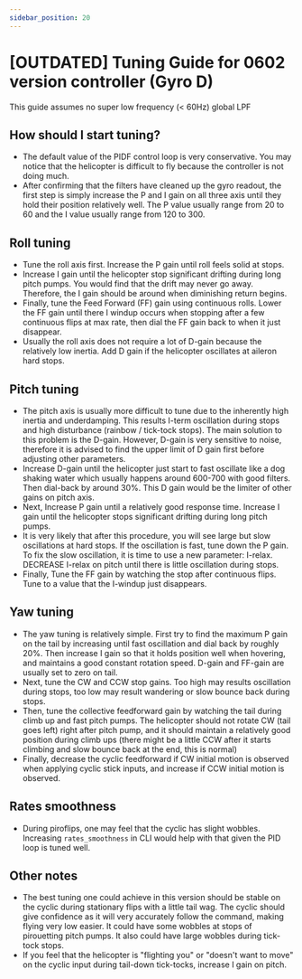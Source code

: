 ```yaml
---
sidebar_position: 20
---
```


# [OUTDATED] Tuning Guide for 0602 version controller (Gyro D)
This guide assumes no super low frequency (< 60Hz) global LPF

## How should I start tuning?
* The default value of the PIDF control loop is very conservative. You may notice that the helicopter is difficult to fly because the controller is not doing much.  
* After confirming that the filters have cleaned up the gyro readout, the first step is simply increase the P and I gain on all three axis until they hold their position relatively well. The P value usually range from 20 to 60 and the I value usually range from 120 to 300.  

## Roll tuning
* Tune the roll axis first. Increase the P gain until roll feels solid at stops.  
* Increase I gain until the helicopter stop significant drifting during long pitch pumps. You would find that the drift may never go away. Therefore, the I gain should be around when diminishing return begins.
* Finally, tune the Feed Forward (FF) gain using continuous rolls. Lower the FF gain until there I windup occurs when stopping after a few continuous flips at max rate, then dial the FF gain back to when it just disappear.
* Usually the roll axis does not require a lot of D-gain because the relatively low inertia. Add D gain if the helicopter oscillates at aileron hard stops.

## Pitch tuning
* The pitch axis is usually more difficult to tune due to the inherently high inertia and underdamping. This results I-term oscillation during stops and high disturbance (rainbow / tick-tock stops). The main solution to this problem is the D-gain. However, D-gain is very sensitive to noise, therefore it is advised to find the upper limit of D gain first before adjusting other parameters. 
* Increase D-gain until the helicopter just start to fast oscillate like a dog shaking water which usually happens around 600-700 with good filters. Then dial-back by around 30%. This D gain would be the limiter of other gains on pitch axis.  
* Next, Increase P gain until a relatively good response time. Increase I gain until the helicopter stops significant drifting during long pitch pumps.  
* It is very likely that after this procedure, you will see large but slow oscillations at hard stops. If the oscillation is fast, tune down the P gain. 
To fix the slow oscillation, it is time to use a new parameter: I-relax. DECREASE I-relax on pitch until there is little oscillation during stops.
* Finally, Tune the FF gain by watching the stop after continuous flips. Tune to a value that the I-windup just disappears.

## Yaw tuning
* The yaw tuning is relatively simple. First try to find the maximum P gain on the tail by increasing until fast oscillation and dial back by roughly 20%. Then increase I gain so that it holds position well when hovering, and maintains a good constant rotation speed. D-gain and FF-gain are usually set to zero on tail.  
* Next, tune the CW and CCW stop gains. Too high may results oscillation during stops, too low may result wandering or slow bounce back during stops.  
* Then, tune the collective feedforward gain by watching the tail during climb up and fast pitch pumps. The helicopter should not rotate CW (tail goes left) right after pitch pump, and it should maintain a relatively good position during climb ups (there might be a little CCW after it starts climbing and slow bounce back at the end, this is normal)  
* Finally, decrease the cyclic feedforward if CW initial motion is observed when applying cyclic stick inputs, and increase if CCW initial motion is observed.

## Rates smoothness
* During piroflips, one may feel that the cyclic has slight wobbles. Increasing ```rates_smoothness``` in CLI would help with that given the PID loop is tuned well.

## Other notes
* The best tuning one could achieve in this version should be stable on the cyclic during stationary flips with a little tail wag. The cyclic should give confidence as it will very accurately follow the command, making flying very low easier. It could have some wobbles at stops of pirouetting pitch pumps. It also could have large wobbles during tick-tock stops.  
* If you feel that the helicopter is "flighting you" or "doesn't want to move" on the cyclic input during tail-down tick-tocks, increase I gain on pitch.
